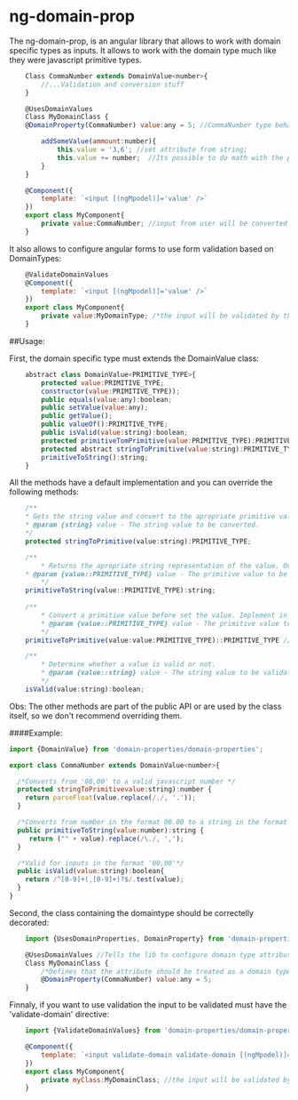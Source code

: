 # ng-domain-prop
The ng-domain-prop, is an angular library that allows to work with domain specific types as inputs. It allows to work with the domain type much like they were javascript primitive types.

```javascript
	Class CommaNumber extends DomainValue<number>{
		//...Validation and conversion stuff
	}

	@UsesDomainValues
	Class MyDomainClass {
	@DomainProperty(CommaNumber) value:any = 5; //CommaNumber type behave much like a number although is really a CommaNumber object.

		addSomeValue(ammount:number){
			this.value = '3,6'; //set attribute from string;
			this.value += number;  //Its possible to do math with the property.
		}
	}

	@Component({
		template: `<input [(ngMpodel)]='value' />`
	})
	export class MyComponent{
		private value:CommaNumber; //input from user will be converted as defined in the domain type
	}
```

It also allows to configure angular forms to use form validation based on DomainTypes:
```javascript
	@ValidateDomainValues
	@Component({
		template: `<input [(ngMpodel)]='value' />`
	})
	export class MyComponent{
		private value:MyDomainType; /*the input will be validated by the domain class.*/
	}
```

##Usage:

First, the domain specific type must extends the DomainValue class:
```javascript
	abstract class DomainValue<PRIMITIVE_TYPE>{
		protected value:PRIMITIVE_TYPE; 
		constructor(value:PRIMITIVE_TYPE));
		public equals(value:any):boolean;
		public setValue(value:any);
		public getValue();
		public valueOf():PRIMITIVE_TYPE;
		public isValid(value:string):boolean;
		protected primitiveTomPrimitive(value:PRIMITIVE_TYPE):PRIMITIVE_TYPE;
		protected abstract stringToPrimitive(value:string):PRIMITIVE_TYPE;
		primitiveToString():string;
	}
```

All the methods have a default implementation and you can override the following methods:
```javascript
	/**
	* Gets the string value and convert to the apropriate primitive value. Implement in case some conversion is needed.
 	* @param {string} value - The string value to be converted.
 	*/
	protected stringToPrimitive(value:string):PRIMITIVE_TYPE;

	/**
        * Returns the apropriate string representation of the value. Ovewrite in case you the to convert the primitive value before is shown
	* @param {value::PRIMITIVE_TYPE} value - The primitive value to be converted.
        */
	primitiveToString(value::PRIMITIVE_TYPE):string;
	
	/**
        * Convert a primitive value before set the value. Implement in case you need to do some conversion on a primitive value.
        * @param {value::PRIMITIVE_TYPE} value - The primitive value to be converted.
        */
	primitiveToPrimitive(value:value:PRIMITIVE_TYPE)::PRIMITIVE_TYPE //Gets the value from a primitive value, implement the method in case

	/**
        * Determine whether a value is valid or not. 
        * @param {value::string} value - The string value to be validated.
        */
	isValid(value:string):boolean;
```

Obs: The other methods are part of the public API or are used by the class itself, so we don't recommend overriding them.

####Example:
```javascript
import {DomainValue} from 'domain-properties/domain-properties';

export class CommaNumber extends DomainValue<number>{

  /*Converts from '00,00' to a valid javascript number */
  protected stringToPrimitivevalue:string):number {
    return parseFloat(value.replace(/,/, '.'));
  }

  /*Converts from number in the format 00.00 to a string in the format '00,00'*/
  public primitiveToString(value:number):string {
     return ("" + value).replace(/\./, ',');
  }

  /*Valid for inputs in the format '00,00'*/
  public isValid(value:string):boolean{
    return /^[0-9]+(,[0-9]+)?$/.test(value);
  }
}
```


Second, the class containing the domaintype should be correctelly decorated:

```javascript
	import {UsesDomainProperties, DomainProperty} from 'domain-properties/domain-properties';

	@UsesDomainValues //Tells the lib to configure domain type attributes
	Class MyDomainClass {
		/*Defines that the attribute should be treated as a domain type*/
		@DomainProperty(CommaNumber) value:any = 5; 
	}
```


Finnaly, if you want to use validation the input to be validated must have the 'validate-domain' directive:
```javascript
	import {ValidateDomainValues} from 'domain-properties/domain-properties';

	@Component({
		template: `<input validate-domain validate-domain [(ngMpodel)]='myClass.value' />`
	})
	export class MyComponent{
		private myClass:MyDomainClass; //the input will be validated by the domain class.
	}
```
